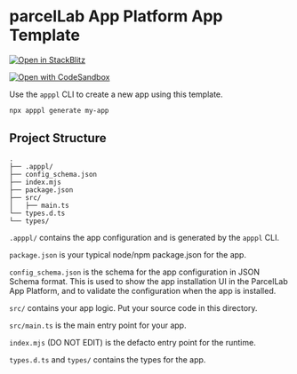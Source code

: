 # parcelLab App Platform App Template

[![Open in StackBlitz](https://developer.stackblitz.com/img/open_in_stackblitz.svg)](https://stackblitz.com/github/weiliddat/apppl-template)

[![Open with CodeSandbox](https://assets.codesandbox.io/github/button-edit-lime.svg)](https://codesandbox.io/p/sandbox/github/weiliddat/apppl-template)

Use the `apppl` CLI to create a new app using this template.

```bash
npx apppl generate my-app
```

## Project Structure

```
.
├── .apppl/
├── config_schema.json
├── index.mjs
├── package.json
├── src/
│   ├── main.ts
└── types.d.ts
└── types/
```

`.apppl/` contains the app configuration and is generated by the `apppl` CLI.

`package.json` is your typical node/npm package.json for the app.

`config_schema.json` is the schema for the app configuration in JSON Schema format.
This is used to show the app installation UI in the ParcelLab App Platform, and
to validate the configuration when the app is installed.

`src/` contains your app logic. Put your source code in this directory.

`src/main.ts` is the main entry point for your app.

`index.mjs` (DO NOT EDIT) is the defacto entry point for the runtime.

`types.d.ts` and `types/` contains the types for the app.
